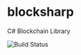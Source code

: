 # blocksharp
C# Blockchain Library

![Build Status](https://codenetio.visualstudio.com/_apis/public/build/definitions/c2c48bf1-f9d1-4712-b9a4-fcc308474c7a/1/badge)
